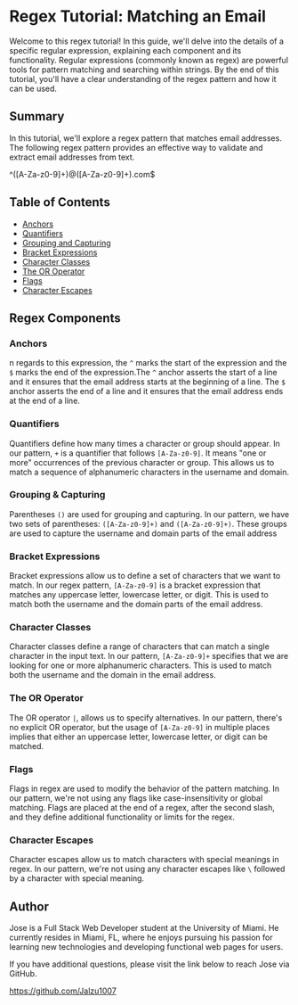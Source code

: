 # Regex Tutorial: Matching an Email


Welcome to this regex tutorial! In this guide, we'll delve into the details of a specific regular expression, explaining each component and its functionality. Regular expressions (commonly known as regex) are powerful tools for pattern matching and searching within strings. By the end of this tutorial, you'll have a clear understanding of the regex pattern and how it can be used.

## Summary

In this tutorial, we'll explore a regex pattern that matches email addresses. The following regex pattern provides an effective way to validate and extract email addresses from text.

^([A-Za-z0-9]+)@([A-Za-z0-9]+)\.com$

## Table of Contents

- [Anchors](#anchors)
- [Quantifiers](#quantifiers)
- [Grouping and Capturing](#grouping-and-capturing)
- [Bracket Expressions](#bracket-expressions)
- [Character Classes](#character-classes)
- [The OR Operator](#the-or-operator)
- [Flags](#flags)
- [Character Escapes](#character-escapes)

## Regex Components

### Anchors

n regards to this expression, the `^` marks the start of the expression and the `$` marks the end of the expression.The `^` anchor asserts the start of a line and it ensures that the email address starts at the beginning of a line. The `$` anchor asserts the end of a line and it ensures that the email address ends at the end of a line.

### Quantifiers

Quantifiers define how many times a character or group should appear. In our pattern, `+` is a quantifier that follows `[A-Za-z0-9]`. It means "one or more" occurrences of the previous character or group. This allows us to match a sequence of alphanumeric characters in the username and domain.

### Grouping & Capturing

Parentheses `()` are used for grouping and capturing. In our pattern, we have two sets of parentheses: `([A-Za-z0-9]+)` and `([A-Za-z0-9]+)`. These groups are used to capture the username and domain parts of the email address

### Bracket Expressions

Bracket expressions allow us to define a set of characters that we want to match. In our regex pattern, `[A-Za-z0-9]` is a bracket expression that matches any uppercase letter, lowercase letter, or digit. This is used to match both the username and the domain parts of the email address.

### Character Classes

Character classes define a range of characters that can match a single character in the input text. In our pattern, `[A-Za-z0-9]+` specifies that we are looking for one or more alphanumeric characters. This is used to match both the username and the domain in the email address.

### The OR Operator

The OR operator `|`, allows us to specify alternatives. In our pattern, there's no explicit OR operator, but the usage of `[A-Za-z0-9]` in multiple places implies that either an uppercase letter, lowercase letter, or digit can be matched.

### Flags

Flags in regex are used to modify the behavior of the pattern matching. In our pattern, we're not using any flags like case-insensitivity or global matching. Flags are placed at the end of a regex, after the second slash, and they define additional functionality or limits for the regex.

### Character Escapes

Character escapes allow us to match characters with special meanings in regex. In our pattern, we're not using any character escapes like `\` followed by a character with special meaning.

## Author

Jose is a Full Stack Web Developer student at the University of Miami. He currently resides in Miami, FL, where he enjoys pursuing his passion for learning new technologies and developing functional web pages for users.

If you have additional questions, please visit the link below to reach Jose via GitHub.

https://github.com/Jalzu1007